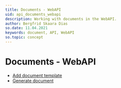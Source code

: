 ```yaml
---
title: Documents - WebAPI
uid: api_documents_webapi
description: Working with documents in the WebAPI.
author: Bergfrid Skaara Dias
so.date: 11.04.2021
keywords: document, API, WebAPI
so.topic: concept
---
```


# Documents - WebAPI

* [Add document template][1]
* [Generate document][2]

<!-- Referenced links -->
[1]: add-document-template.md
[2]: generate-document.md
